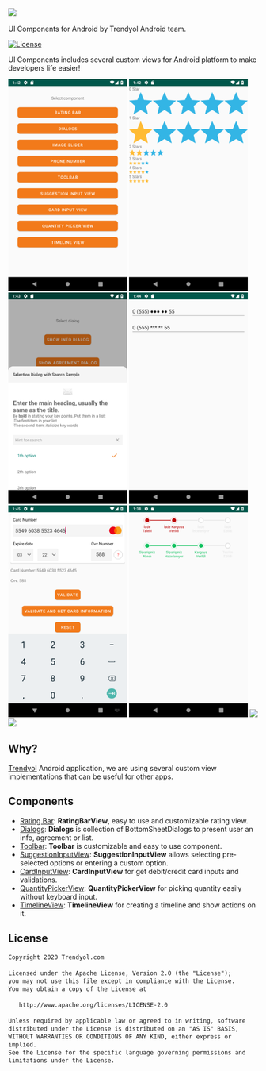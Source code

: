 <img src="images/logo.png" width="400"/>

UI Components for Android by Trendyol Android team.

[![License](https://img.shields.io/badge/License-Apache%202.0-blue.svg)](https://opensource.org/licenses/Apache-2.0)

UI Components includes several custom views for Android platform to make developers life easier!

<img src="images/uic1.png" width="240"/> <img src="images/uic2.png" width="240"/>
<img src="images/uic3.png" width="240"/> <img src="images/uic4.png" width="240"/>
<img src="images/uic5.png" width="240"/> <img src="images/timeline-view.png" width="240"/>
<img src="images/suggestion-input-view-1.gif" width="240"/> <img src="images/quantity-picker-view-1.gif" width="240"/>

## Why? ##
[Trendyol](https://play.google.com/store/apps/details?id=trendyol.com) Android application, we are using several custom view implementations that can be useful for other apps.

## Components ## 
* [Rating Bar](libraries/rating-bar): **RatingBarView**, easy to use and customizable rating view.
* [Dialogs](libraries/dialogs): **Dialogs** is collection of BottomSheetDialogs to present user an info, agreement or list.
* [Toolbar](libraries/toolbar): **Toolbar** is customizable and easy to use component.
* [SuggestionInputView](libraries/suggestion-input-view): **SuggestionInputView** allows selecting pre-selected options or entering a custom option.
* [CardInputView](libraries/card-input-view): **CardInputView** for get debit/credit card inputs and validations.
* [QuantityPickerView](libraries/quantity-picker-view): **QuantityPickerView** for picking quantity easily without keyboard input.
* [TimelineView](libraries/timeline-view): **TimelineView** for creating a timeline and show actions on it.

License
--------
    Copyright 2020 Trendyol.com

    Licensed under the Apache License, Version 2.0 (the "License");
    you may not use this file except in compliance with the License.
    You may obtain a copy of the License at

       http://www.apache.org/licenses/LICENSE-2.0

    Unless required by applicable law or agreed to in writing, software
    distributed under the License is distributed on an "AS IS" BASIS,
    WITHOUT WARRANTIES OR CONDITIONS OF ANY KIND, either express or implied.
    See the License for the specific language governing permissions and
    limitations under the License.
